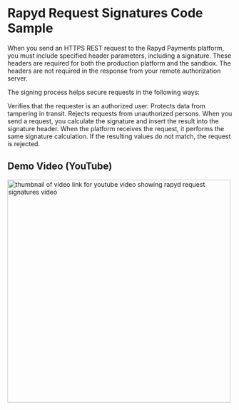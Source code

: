 # Rapyd Request Signatures Code Sample
 
When you send an HTTPS REST request to the Rapyd Payments platform, you must include specified header parameters, including a signature. These headers are required for both the production platform and the sandbox. The headers are not required in the response from your remote authorization server.

The signing process helps secure requests in the following ways:

Verifies that the requester is an authorized user.
Protects data from tampering in transit.
Rejects requests from unauthorized persons.
When you send a request, you calculate the signature and insert the result into the signature header. When the platform receives the request, it performs the same signature calculation. If the resulting values do not match, the request is rejected.


## Demo Video (YouTube)
<a href="https://youtu.be/IUqDc4Siq70"><img src="https://files.readme.io/9e2d724-isaac-request-signatures.png" alt="thumbnail of video link for youtube video showing rapyd request signatures video" style="width:500px"></a>
